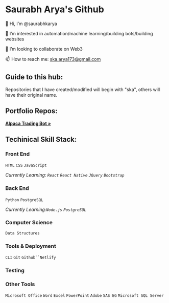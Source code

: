 # Saurabh Arya's Github

👋 Hi, I’m @saurabhkarya

👀 I’m interested in automation/machine learning/building bots/building websites

💞️ I’m looking to collaborate on Web3

📫 How to reach me: ska.arya173@gmail.com


## Guide to this hub:

Repositories that I have created/modified will begin with "ska", others will have their original name.


## Portfolio Repos:

<a href="https://github.com/saurabhkarya/ska-alpaca-trading-bot"><strong>Alpaca Trading Bot »</strong></a>
<p></p>
<p></p>
<p></p>

## Techinical Skill Stack:

### Front End

`HTML` `CSS` `JavaScript` 

_Currently Learning: `React` `React Native` `JQuery` `Bootstrap`_

### Back End

`Python` `PostgreSQL`

_Currently Learning:`Node.js` `PostgreSQL`_

### Computer Science

`Data Structures`

### Tools & Deployment

`CLI` `Git` `Github``Netlify`

### Testing



### Other Tools

`Microsoft Office` `Word` `Excel` `PowerPoint` `Adobe`
`SAS EG` `Microsoft SQL Server`

<!---
saurabhkarya/saurabhkarya is a ✨ special ✨ repository because its `README.md` (this file) appears on your GitHub profile.
You can click the Preview link to take a look at your changes.
--->


